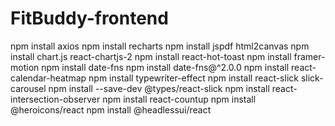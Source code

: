 # FitBuddy-frontend

npm install axios
npm install recharts
npm install jspdf html2canvas
npm install chart.js react-chartjs-2
npm install react-hot-toast
npm install framer-motion
npm install date-fns
npm install date-fns@^2.0.0
npm install react-calendar-heatmap
npm install typewriter-effect
npm install react-slick slick-carousel
npm install --save-dev @types/react-slick
npm install react-intersection-observer
npm install react-countup
npm install @heroicons/react
npm install @headlessui/react